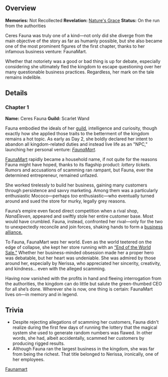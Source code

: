 <!-- title: Ceres Fauna -->
<!-- quote: Shield for sale! Get your shield now at the End of the World sale! -->
<!-- chapters: 0 -->
<!-- images: (Fauna's Chapter 1 Profile), (Fauna, along with Bijou, as seen in a battle), (FaunaMart's lottery ticket), (Fauna and the Golden Apple Tree)  -->
<!-- model: false -->

## Overview

**Memories:** Not Recollected
**Revelation:** [Nature's Grace](#entry:natures-grace-entry)
**Status:** On the run from the authorities

Ceres Fauna was truly one of a kind—not only did she diverge from the main objective of the story as far as humanly possible, but she also became one of the most prominent figures of the first chapter, thanks to her infamous business venture: FaunaMart.

Whether that notoriety was a good or bad thing is up for debate, especially considering she ultimately fled the kingdom to escape questioning over her many questionable business practices. Regardless, her mark on the tale remains indelible.

## Details

### Chapter 1

**Name:** Ceres Fauna
**Guild:** Scarlet Wand

Fauna embodied the ideals of her [guild](#entry:guilds-entry), intelligence and curiosity, though exactly how she applied those traits to the betterment of the kingdom remains a hot topic. As early as Day 2, she boldly declared her intent to abandon all kingdom-related duties and instead live life as an "NPC," launching her personal venture: [_FaunaMart_](https://www.youtube.com/live/eUQWfgVwwpo?feature=shared&t=176).

[FaunaMart](#entry:storylines-entry) rapidly became a household name, if not quite for the reasons Fauna might have hoped, thanks to its flagship product: _lottery tickets_. Rumors and accusations of scamming ran rampant, but Fauna, ever the determined entrepreneur, remained unfazed.

She worked tirelessly to build her business, gaining many customers through persistence and savvy marketing. Among them was a particularly enthusiastic Mococo—perhaps _too_ enthusiastic—who eventually turned around and sued the store for murky, legally grey reasons.

Fauna’s empire even faced direct competition when a rival shop, _NanaEleven_, appeared and swiftly stole her entire customer base. Most would have crumbled. Fauna, instead, confronted her rival—only for the two to unexpectedly reconcile and join forces, shaking hands to form a [business alliance.](https://www.youtube.com/live/8x-MVX8h9gU?feature=shared&t=1516)

To Fauna, FaunaMart _was_ her world. Even as the world teetered on the edge of collapse, she kept her store running with an [“End of the World Sale.”](https://www.youtube.com/live/8x-MVX8h9gU?t=142) Whether her business-minded obsession made her a proper hero was debatable, but her heart was undeniable. She was admired by those around her, especially by Nerissa, who appreciated her sincerity, creativity, and kindness... even with the alleged scamming.

Having now vanished with the profits in hand and fleeing interrogation from the authorities, the kingdom can do little but salute the green-thumbed CEO for all she’s done. Wherever she is now, one thing is certain: FaunaMart lives on—in memory and in legend.

## Trivia

- Despite rejecting allegations of scamming her customers, Fauna didn't realize during the first few days of running the lottery that the magical system she used to generate random numbers was flawed. In other words, she had, albeit accidentally, scammed her customers by producing rigged results.
- Although Fauna ran the largest business in the kingdom, she was far from being the richest. That title belonged to Nerissa, ironically, one of her employees.

[Faunamart](#easter:easter-faunamart)
